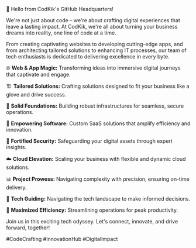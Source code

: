👋 Hello from CodKik's GitHub Headquarters!

We're not just about code – we're about crafting digital experiences that leave a lasting impact. At CodKik, we're all about turning your business dreams into reality, one line of code at a time.

From creating captivating websites to developing cutting-edge apps, and from architecting tailored solutions to enhancing IT processes, our team of tech enthusiasts is dedicated to delivering excellence in every byte.

🌐 **Web & App Magic:** Transforming ideas into immersive digital journeys that captivate and engage.

🏗️ **Tailored Solutions:** Crafting solutions designed to fit your business like a glove and drive success.

🏢 **Solid Foundations:** Building robust infrastructures for seamless, secure operations.

🔗 **Empowering Software:** Custom SaaS solutions that amplify efficiency and innovation.

🔐 **Fortified Security:** Safeguarding your digital assets through expert insights.

☁️ **Cloud Elevation:** Scaling your business with flexible and dynamic cloud solutions.

📊 **Project Prowess:** Navigating complexity with precision, ensuring on-time delivery.

🧠 **Tech Guiding:** Navigating the tech landscape to make informed decisions.

🔄 **Maximized Efficiency:** Streamlining operations for peak productivity.

Join us in this exciting tech odyssey. Let's connect, innovate, and drive forward, together!

#CodeCrafting #InnovationHub #DigitalImpact
